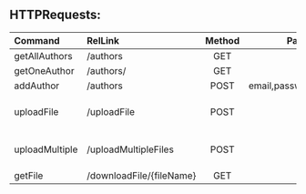 ## HTTPRequests:
|Command        |RelLink                      |Method |Params                 |Body           |Description  |
|:---           |:---                         |:---:  |:---:                  |:---:          |:---:        |
|getAllAuthors  |/authors                     |GET    ||                      |               |             |
|getOneAuthor   |/authors/                    |GET    |id|                    |               |             |
|addAuthor      |/authors                     |POST   |email,password,company |               |             |
|uploadFile     |/uploadFile                  |POST   |                       |form-data file |             |
|uploadMultiple |/uploadMultipleFiles         |POST   |                       |form-data files|             |
|getFile        |/downloadFile/{fileName}     |GET    |                       |               |             |
